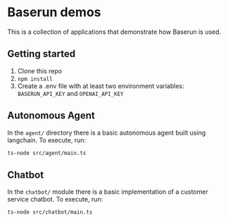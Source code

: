 # Baserun demos

This is a collection of applications that demonstrate how Baserun is used.

## Getting started

1. Clone this repo
2. `npm install`
3. Create a .env file with at least two environment variables: `BASERUN_API_KEY` and `OPENAI_API_KEY`

## Autonomous Agent

In the `agent/` directory there is a basic autonomous agent built using langchain. To execute, run:
```bash
ts-node src/agent/main.ts
```

## Chatbot

In the `chatbot/` module there is a basic implementation of a customer service chatbot. To execute,
run:
```bash
ts-node src/chatbot/main.ts
```
